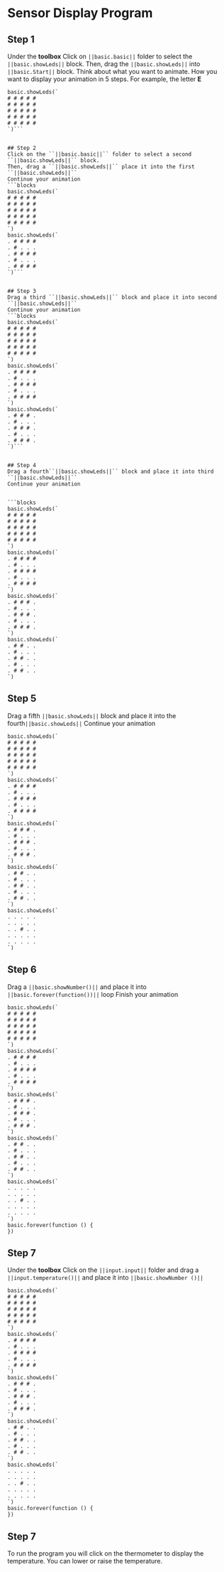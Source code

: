 # Sensor Display Program




## Step 1
Under the **toolbox** Click on ``||basic.basic||`` folder to select the ``||basic.showLeds||`` block.
Then, drag the ``||basic.showLeds||`` into ``||basic.Start||`` block.
Think about what you want to animate. How you want to display your animation in 5 steps.
For example, the letter **E**
```blocks
basic.showLeds(`
# # # # #
# # # # #
# # # # #
# # # # #
# # # # #
`)```


## Step 2
Click on the ``||basic.basic||`` folder to select a second ``||basic.showLeds||`` block.
Then, drag a ``||basic.showLeds||`` place it into the first ``||basic.showLeds||``
Continue your animation
```blocks
basic.showLeds(`
# # # # #
# # # # #
# # # # #
# # # # #
# # # # #
`)
basic.showLeds(`
. # # # #
. # . . .
. # # # #
. # . . .
. # # # #
`)```


## Step 3
Drag a third ``||basic.showLeds||`` block and place it into second ``||basic.showLeds||``
Continue your animation
```blocks
basic.showLeds(`
# # # # #
# # # # #
# # # # #
# # # # #
# # # # #
`)
basic.showLeds(`
. # # # #
. # . . .
. # # # #
. # . . .
. # # # #
`)
basic.showLeds(`
. # # # .
. # . . .
. # # # .
. # . . .
. # # # .
`)```


## Step 4
Drag a fourth``||basic.showLeds||`` block and place it into third ``||basic.showLeds||``
Continue your animation


```blocks
basic.showLeds(`
# # # # #
# # # # #
# # # # #
# # # # #
# # # # #
`)
basic.showLeds(`
. # # # #
. # . . .
. # # # #
. # . . .
. # # # #
`)
basic.showLeds(`
. # # # .
. # . . .
. # # # .
. # . . .
. # # # .
`)
basic.showLeds(`
. # # . .
. # . . .
. # # . .
. # . . .
. # # . .
`)
```


## Step 5
Drag a fifth ``||basic.showLeds||`` block and place it into the fourth``||basic.showLeds||``
Continue your animation


```blocks
basic.showLeds(`
# # # # #
# # # # #
# # # # #
# # # # #
# # # # #
`)
basic.showLeds(`
. # # # #
. # . . .
. # # # #
. # . . .
. # # # #
`)
basic.showLeds(`
. # # # .
. # . . .
. # # # .
. # . . .
. # # # .
`)
basic.showLeds(`
. # # . .
. # . . .
. # # . .
. # . . .
. # # . .
`)
basic.showLeds(`
. . . . .
. . . . .
. . # . .
. . . . .
. . . . .
`)
```




## Step 6
Drag a ``||basic.showNumber()||`` and place it into ``||basic.forever(function())||`` loop
Finish your animation


```blocks
basic.showLeds(`
# # # # #
# # # # #
# # # # #
# # # # #
# # # # #
`)
basic.showLeds(`
. # # # #
. # . . .
. # # # #
. # . . .
. # # # #
`)
basic.showLeds(`
. # # # .
. # . . .
. # # # .
. # . . .
. # # # .
`)
basic.showLeds(`
. # # . .
. # . . .
. # # . .
. # . . .
. # # . .
`)
basic.showLeds(`
. . . . .
. . . . .
. . # . .
. . . . .
. . . . .
`)
basic.forever(function () {
})
```


## Step 7
Under the **toolbox** Click on the ``||input.input||`` folder and drag a ``||input.temperature()||`` and place it into ``||basic.showNumber ()||``


```blocks
basic.showLeds(`
# # # # #
# # # # #
# # # # #
# # # # #
# # # # #
`)
basic.showLeds(`
. # # # #
. # . . .
. # # # #
. # . . .
. # # # #
`)
basic.showLeds(`
. # # # .
. # . . .
. # # # .
. # . . .
. # # # .
`)
basic.showLeds(`
. # # . .
. # . . .
. # # . .
. # . . .
. # # . .
`)
basic.showLeds(`
. . . . .
. . . . .
. . # . .
. . . . .
. . . . .
`)
basic.forever(function () {
})
```


## Step 7
To run the program you will click on the thermometer to display the temperature.
You can lower or raise the temperature.
